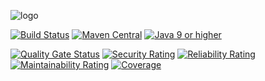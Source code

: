 ![logo](https://i.imgur.com/m7Zr8cf.png "Password4j JCA")

[![Build Status](https://travis-ci.org/Password4j/password4j-jca.svg?branch=main)](https://travis-ci.org/Password4j/password4j-jca)
[![Maven Central](https://img.shields.io/badge/maven_central-coming_soon-purple)](https://docs.oracle.com/javase/9/)
[![Java 9 or higher](https://img.shields.io/badge/JDK-9%2B-007396)](https://docs.oracle.com/javase/9/)

[![Quality Gate Status](https://sonarcloud.io/api/project_badges/measure?project=Password4j_password4j-jca&metric=alert_status)](https://sonarcloud.io/dashboard?id=Password4j_password4j-jca)
[![Security Rating](https://sonarcloud.io/api/project_badges/measure?project=Password4j_password4j-jca&metric=security_rating)](https://sonarcloud.io/dashboard?id=Password4j_password4j-jca)
[![Reliability Rating](https://sonarcloud.io/api/project_badges/measure?project=Password4j_password4j-jca&metric=reliability_rating)](https://sonarcloud.io/dashboard?id=Password4j_password4j-jca)
[![Maintainability Rating](https://sonarcloud.io/api/project_badges/measure?project=Password4j_password4j-jca&metric=sqale_rating)](https://sonarcloud.io/dashboard?id=Password4j_password4j-jca)
[![Coverage](https://sonarcloud.io/api/project_badges/measure?project=Password4j_password4j-jca&metric=coverage)](https://sonarcloud.io/dashboard?id=Password4j_password4j-jca)
